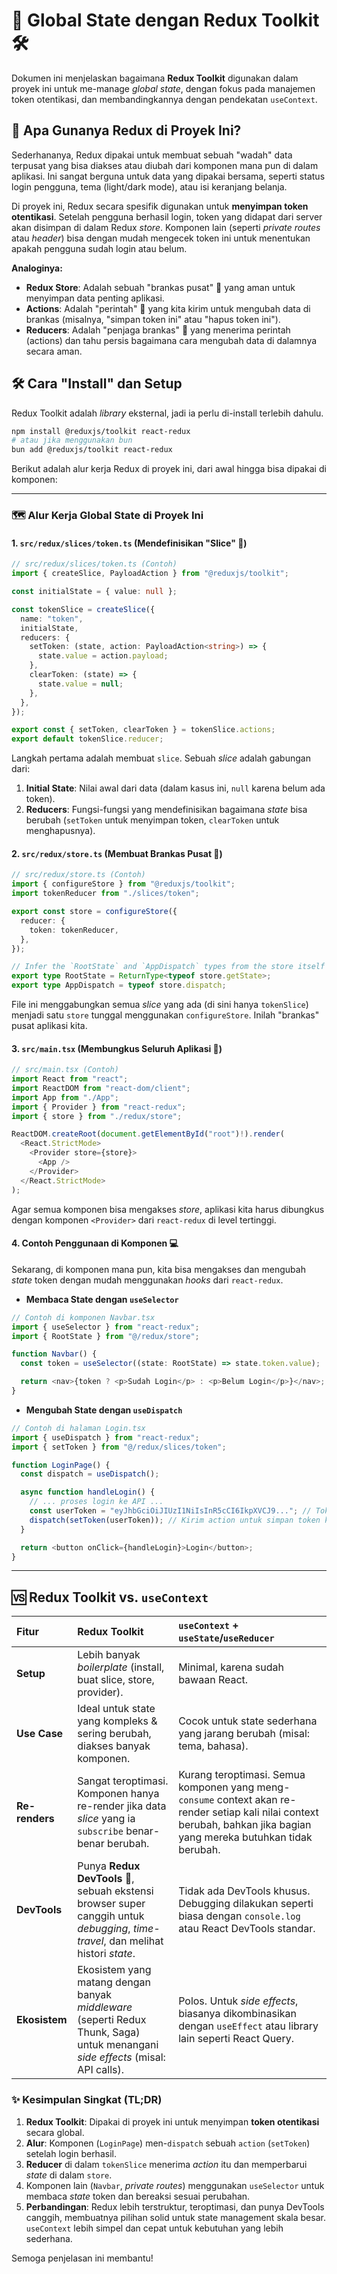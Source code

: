 # 🚀 Global State dengan Redux Toolkit 🛠️

Dokumen ini menjelaskan bagaimana **Redux Toolkit** digunakan dalam proyek ini untuk me-manage _global state_, dengan fokus pada manajemen token otentikasi, dan membandingkannya dengan pendekatan `useContext`.

## 🤔 Apa Gunanya Redux di Proyek Ini?

Sederhananya, Redux dipakai untuk membuat sebuah "wadah" data terpusat yang bisa diakses atau diubah dari komponen mana pun di dalam aplikasi. Ini sangat berguna untuk data yang dipakai bersama, seperti status login pengguna, tema (light/dark mode), atau isi keranjang belanja.

Di proyek ini, Redux secara spesifik digunakan untuk **menyimpan token otentikasi**. Setelah pengguna berhasil login, token yang didapat dari server akan disimpan di dalam Redux _store_. Komponen lain (seperti _private routes_ atau _header_) bisa dengan mudah mengecek token ini untuk menentukan apakah pengguna sudah login atau belum.

**Analoginya:**

- **Redux Store**: Adalah sebuah "brankas pusat" 🏦 yang aman untuk menyimpan data penting aplikasi.
- **Actions**: Adalah "perintah" 📝 yang kita kirim untuk mengubah data di brankas (misalnya, "simpan token ini" atau "hapus token ini").
- **Reducers**: Adalah "penjaga brankas" 💂 yang menerima perintah (actions) dan tahu persis bagaimana cara mengubah data di dalamnya secara aman.

## 🛠️ Cara "Install" dan Setup

Redux Toolkit adalah _library_ eksternal, jadi ia perlu di-install terlebih dahulu.

```bash
npm install @reduxjs/toolkit react-redux
# atau jika menggunakan bun
bun add @reduxjs/toolkit react-redux
```

Berikut adalah alur kerja Redux di proyek ini, dari awal hingga bisa dipakai di komponen:

---

### 🗺️ Alur Kerja Global State di Proyek Ini

#### 1. `src/redux/slices/token.ts` (Mendefinisikan "Slice" 🍰)

```typescript
// src/redux/slices/token.ts (Contoh)
import { createSlice, PayloadAction } from "@reduxjs/toolkit";

const initialState = { value: null };

const tokenSlice = createSlice({
  name: "token",
  initialState,
  reducers: {
    setToken: (state, action: PayloadAction<string>) => {
      state.value = action.payload;
    },
    clearToken: (state) => {
      state.value = null;
    },
  },
});

export const { setToken, clearToken } = tokenSlice.actions;
export default tokenSlice.reducer;
```

Langkah pertama adalah membuat `slice`. Sebuah _slice_ adalah gabungan dari:

1.  **Initial State**: Nilai awal dari data (dalam kasus ini, `null` karena belum ada token).
2.  **Reducers**: Fungsi-fungsi yang mendefinisikan bagaimana _state_ bisa berubah (`setToken` untuk menyimpan token, `clearToken` untuk menghapusnya).

#### 2. `src/redux/store.ts` (Membuat Brankas Pusat 🏦)

```typescript
// src/redux/store.ts (Contoh)
import { configureStore } from "@reduxjs/toolkit";
import tokenReducer from "./slices/token";

export const store = configureStore({
  reducer: {
    token: tokenReducer,
  },
});

// Infer the `RootState` and `AppDispatch` types from the store itself
export type RootState = ReturnType<typeof store.getState>;
export type AppDispatch = typeof store.dispatch;
```

File ini menggabungkan semua _slice_ yang ada (di sini hanya `tokenSlice`) menjadi satu `store` tunggal menggunakan `configureStore`. Inilah "brankas" pusat aplikasi kita.

#### 3. `src/main.tsx` (Membungkus Seluruh Aplikasi 🎁)

```typescript
// src/main.tsx (Contoh)
import React from "react";
import ReactDOM from "react-dom/client";
import App from "./App";
import { Provider } from "react-redux";
import { store } from "./redux/store";

ReactDOM.createRoot(document.getElementById("root")!).render(
  <React.StrictMode>
    <Provider store={store}>
      <App />
    </Provider>
  </React.StrictMode>
);
```

Agar semua komponen bisa mengakses _store_, aplikasi kita harus dibungkus dengan komponen `<Provider>` dari `react-redux` di level tertinggi.

#### 4. Contoh Penggunaan di Komponen 💻

Sekarang, di komponen mana pun, kita bisa mengakses dan mengubah _state_ token dengan mudah menggunakan _hooks_ dari `react-redux`.

- **Membaca State dengan `useSelector`**

```typescript
// Contoh di komponen Navbar.tsx
import { useSelector } from "react-redux";
import { RootState } from "@/redux/store";

function Navbar() {
  const token = useSelector((state: RootState) => state.token.value);

  return <nav>{token ? <p>Sudah Login</p> : <p>Belum Login</p>}</nav>;
}
```

- **Mengubah State dengan `useDispatch`**

```typescript
// Contoh di halaman Login.tsx
import { useDispatch } from "react-redux";
import { setToken } from "@/redux/slices/token";

function LoginPage() {
  const dispatch = useDispatch();

  async function handleLogin() {
    // ... proses login ke API ...
    const userToken = "eyJhbGciOiJIUzI1NiIsInR5cCI6IkpXVCJ9..."; // Token dari server
    dispatch(setToken(userToken)); // Kirim action untuk simpan token ke store
  }

  return <button onClick={handleLogin}>Login</button>;
}
```

---

## 🆚 Redux Toolkit vs. `useContext`

| Fitur          | Redux Toolkit                                                                                                                     | `useContext` + `useState`/`useReducer`                                                                                                                                  |
| :------------- | :-------------------------------------------------------------------------------------------------------------------------------- | :---------------------------------------------------------------------------------------------------------------------------------------------------------------------- |
| **Setup**      | Lebih banyak _boilerplate_ (install, buat slice, store, provider).                                                                | Minimal, karena sudah bawaan React.                                                                                                                                     |
| **Use Case**   | Ideal untuk state yang kompleks & sering berubah, diakses banyak komponen.                                                        | Cocok untuk state sederhana yang jarang berubah (misal: tema, bahasa).                                                                                                  |
| **Re-renders** | Sangat teroptimasi. Komponen hanya re-render jika data _slice_ yang ia `subscribe` benar-benar berubah.                           | Kurang teroptimasi. Semua komponen yang meng-`consume` context akan re-render setiap kali nilai context berubah, bahkan jika bagian yang mereka butuhkan tidak berubah. |
| **DevTools**   | Punya **Redux DevTools** 🚀, sebuah ekstensi browser super canggih untuk _debugging_, _time-travel_, dan melihat histori _state_. | Tidak ada DevTools khusus. Debugging dilakukan seperti biasa dengan `console.log` atau React DevTools standar.                                                          |
| **Ekosistem**  | Ekosistem yang matang dengan banyak _middleware_ (seperti Redux Thunk, Saga) untuk menangani _side effects_ (misal: API calls).   | Polos. Untuk _side effects_, biasanya dikombinasikan dengan `useEffect` atau library lain seperti React Query.                                                          |

### ✨ Kesimpulan Singkat (TL;DR)

1.  **Redux Toolkit**: Dipakai di proyek ini untuk menyimpan **token otentikasi** secara global.
2.  **Alur**: Komponen (`LoginPage`) men-`dispatch` sebuah `action` (`setToken`) setelah login berhasil.
3.  **Reducer** di dalam `tokenSlice` menerima _action_ itu dan memperbarui _state_ di dalam `store`.
4.  Komponen lain (`Navbar`, _private routes_) menggunakan `useSelector` untuk membaca _state_ token dan bereaksi sesuai perubahan.
5.  **Perbandingan**: Redux lebih terstruktur, teroptimasi, dan punya DevTools canggih, membuatnya pilihan solid untuk state management skala besar. `useContext` lebih simpel dan cepat untuk kebutuhan yang lebih sederhana.

Semoga penjelasan ini membantu!

